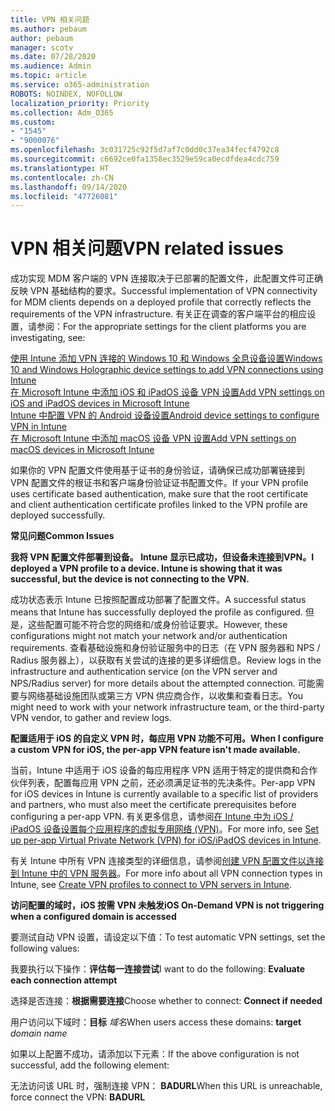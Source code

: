 ```yaml
---
title: VPN 相关问题
ms.author: pebaum
author: pebaum
manager: scotv
ms.date: 07/28/2020
ms.audience: Admin
ms.topic: article
ms.service: o365-administration
ROBOTS: NOINDEX, NOFOLLOW
localization_priority: Priority
ms.collection: Adm_O365
ms.custom:
- "1545"
- "9000076"
ms.openlocfilehash: 3c031725c92f5d7af7c0dd0c37ea34fecf4792c8
ms.sourcegitcommit: c6692ce0fa1358ec3529e59ca0ecdfdea4cdc759
ms.translationtype: HT
ms.contentlocale: zh-CN
ms.lasthandoff: 09/14/2020
ms.locfileid: "47726081"
---
```

# <a name="vpn-related-issues"></a><span data-ttu-id="996d1-102">VPN 相关问题</span><span class="sxs-lookup"><span data-stu-id="996d1-102">VPN related issues</span></span>

<span data-ttu-id="996d1-103">成功实现 MDM 客户端的 VPN 连接取决于已部署的配置文件，此配置文件可正确反映 VPN 基础结构的要求。</span><span class="sxs-lookup"><span data-stu-id="996d1-103">Successful implementation of VPN connectivity for MDM clients depends on a deployed profile that correctly reflects the requirements of the VPN infrastructure.</span></span> <span data-ttu-id="996d1-104">有关正在调查的客户端平台的相应设置，请参阅：</span><span class="sxs-lookup"><span data-stu-id="996d1-104">For the appropriate settings for the client platforms you are investigating, see:</span></span> 

[<span data-ttu-id="996d1-105">使用 Intune 添加 VPN 连接的 Windows 10 和 Windows 全息设备设置</span><span class="sxs-lookup"><span data-stu-id="996d1-105">Windows 10 and Windows Holographic device settings to add VPN connections using Intune</span></span>](https://docs.microsoft.com/intune/vpn-settings-windows-10)  
[<span data-ttu-id="996d1-106">在 Microsoft Intune 中添加 iOS 和 iPadOS 设备 VPN 设置</span><span class="sxs-lookup"><span data-stu-id="996d1-106">Add VPN settings on iOS and iPadOS devices in Microsoft Intune</span></span>](https://docs.microsoft.com/intune/vpn-settings-ios)  
[<span data-ttu-id="996d1-107">Intune 中配置 VPN 的 Android 设备设置</span><span class="sxs-lookup"><span data-stu-id="996d1-107">Android device settings to configure VPN in Intune</span></span>](https://docs.microsoft.com/intune/vpn-settings-android)  
[<span data-ttu-id="996d1-108">在 Microsoft Intune 中添加 macOS 设备 VPN 设置</span><span class="sxs-lookup"><span data-stu-id="996d1-108">Add VPN settings on macOS devices in Microsoft Intune</span></span>](https://docs.microsoft.com/mem/intune/configuration/vpn-settings-macos)

<span data-ttu-id="996d1-109">如果你的 VPN 配置文件使用基于证书的身份验证，请确保已成功部署链接到 VPN 配置文件的根证书和客户端身份验证证书配置文件。</span><span class="sxs-lookup"><span data-stu-id="996d1-109">If your VPN profile uses certificate based authentication, make sure that the root certificate and client authentication certificate profiles linked to the VPN profile are deployed successfully.</span></span>

<span data-ttu-id="996d1-110">**常见问题**</span><span class="sxs-lookup"><span data-stu-id="996d1-110">**Common Issues**</span></span>

<span data-ttu-id="996d1-111">**我将 VPN 配置文件部署到设备。 Intune 显示已成功，但设备未连接到VPN。**</span><span class="sxs-lookup"><span data-stu-id="996d1-111">**I deployed a VPN profile to a device. Intune is showing that it was successful, but the device is not connecting to the VPN.**</span></span>

<span data-ttu-id="996d1-112">成功状态表示 Intune 已按照配置成功部署了配置文件。</span><span class="sxs-lookup"><span data-stu-id="996d1-112">A successful status means that Intune has successfully deployed the profile as configured.</span></span> <span data-ttu-id="996d1-113">但是，这些配置可能不符合您的网络和/或身份验证要求。</span><span class="sxs-lookup"><span data-stu-id="996d1-113">However, these configurations might not match your network and/or authentication requirements.</span></span> <span data-ttu-id="996d1-114">查看基础设施和身份验证服务中的日志（在 VPN 服务器和 NPS / Radius 服务器上），以获取有关尝试的连接的更多详细信息。</span><span class="sxs-lookup"><span data-stu-id="996d1-114">Review logs in the infrastructure and authentication service (on the VPN server and NPS/Radius server) for more details about the attempted connection.</span></span> <span data-ttu-id="996d1-115">可能需要与网络基础设施团队或第三方 VPN 供应商合作，以收集和查看日志。</span><span class="sxs-lookup"><span data-stu-id="996d1-115">You might need to work with your network infrastructure team, or the third-party VPN vendor, to gather and review logs.</span></span>

<span data-ttu-id="996d1-116">**配置适用于 iOS 的自定义 VPN 时，每应用 VPN 功能不可用。**</span><span class="sxs-lookup"><span data-stu-id="996d1-116">**When I configure a custom VPN for iOS, the per-app VPN feature isn't made available.**</span></span>

<span data-ttu-id="996d1-117">当前，Intune 中适用于 iOS 设备的每应用程序 VPN 适用于特定的提供商和合作伙伴列表，配置每应用 VPN 之前，还必须满足证书的先决条件。</span><span class="sxs-lookup"><span data-stu-id="996d1-117">Per-app VPN for iOS devices in Intune is currently available to a specific list of providers and partners, who must also meet the certificate prerequisites before configuring a per-app VPN.</span></span> <span data-ttu-id="996d1-118">有关更多信息，请参阅[在 Intune 中为 iOS / iPadOS 设备设置每个应用程序的虚拟专用网络 (VPN)](https://docs.microsoft.com/intune/vpn-setting-configure-per-app)。</span><span class="sxs-lookup"><span data-stu-id="996d1-118">For more info, see [Set up per-app Virtual Private Network (VPN) for iOS/iPadOS devices in Intune](https://docs.microsoft.com/intune/vpn-setting-configure-per-app).</span></span> 

<span data-ttu-id="996d1-119">有关 Intune 中所有 VPN 连接类型的详细信息，请参阅[创建 VPN 配置文件以连接到 Intune 中的 VPN 服务器](https://docs.microsoft.com/intune/vpn-settings-configure)。</span><span class="sxs-lookup"><span data-stu-id="996d1-119">For more info about all VPN connection types in Intune, see [Create VPN profiles to connect to VPN servers in Intune](https://docs.microsoft.com/intune/vpn-settings-configure).</span></span>  

<span data-ttu-id="996d1-120">**访问配置的域时，iOS 按需 VPN 未触发**</span><span class="sxs-lookup"><span data-stu-id="996d1-120">**iOS On-Demand VPN is not triggering when a configured domain is accessed**</span></span>

<span data-ttu-id="996d1-121">要测试自动 VPN 设置，请设定以下值：</span><span class="sxs-lookup"><span data-stu-id="996d1-121">To test automatic VPN settings, set the following values:</span></span>

<span data-ttu-id="996d1-122">我要执行以下操作：**评估每一连接尝试**</span><span class="sxs-lookup"><span data-stu-id="996d1-122">I want to do the following: **Evaluate each connection attempt**</span></span> 

<span data-ttu-id="996d1-123">选择是否连接：**根据需要连接**</span><span class="sxs-lookup"><span data-stu-id="996d1-123">Choose whether to connect: **Connect if needed**</span></span>

<span data-ttu-id="996d1-124">用户访问以下域时：**目标** *域名*</span><span class="sxs-lookup"><span data-stu-id="996d1-124">When users access these domains: **target** *domain name*</span></span>

<span data-ttu-id="996d1-125">如果以上配置不成功，请添加以下元素：</span><span class="sxs-lookup"><span data-stu-id="996d1-125">If the above configuration is not successful, add the following element:</span></span>

<span data-ttu-id="996d1-126">无法访问该 URL 时，强制连接 VPN： **BADURL**</span><span class="sxs-lookup"><span data-stu-id="996d1-126">When this URL is unreachable, force connect the VPN: **BADURL**</span></span>